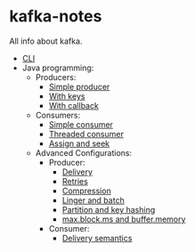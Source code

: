 # kafka-notes

All info about kafka.

- [CLI](docs/CLI.md)
- Java programming:
    * Producers:
        * [Simple producer](docs/Java/Producer/Producer.md) 
        * [With keys](docs/Java/Producer/ProducerWithKeys.md)
        * [With callback](docs/Java/Producer/ProducerWithCallback.md)
    * Consumers: 
        * [Simple consumer](docs/Java/Consumer/Consumer.md)
        * [Threaded consumer](docs/Java/Consumer/ConsumerThread.md)
        * [Assign and seek](docs/Java/Consumer/ConsumerAssignAndSeek.md)
    * Advanced Configurations:
        * Producer:
            * [Delivery](docs/Java/AdvancedConfigurations/Producer/Delivery/Acks.md)
            * [Retries](docs/Java/AdvancedConfigurations/Producer/Retries/Retries.md)
            * [Compression](docs/Java/AdvancedConfigurations/Producer/Compression/Compression.md)
            * [Linger and batch](docs/Java/AdvancedConfigurations/Producer/LingerBatch/LingerBatch.md)
            * [Partition and key hashing](docs/Java/AdvancedConfigurations/Producer/Partition/Partition.md)
            * [max.block.ms and buffer.memory](docs/Java/AdvancedConfigurations/Producer/MaxBlockAndBufferMemory/MaxBlockAndBufferMemory.md)
        * Consumer:
            * [Delivery semantics](docs/Java/AdvancedConfigurations/Producer/MaxBlockAndBufferMemory/MaxBlockAndBufferMemory.md)
           